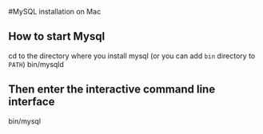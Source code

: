 

#MySQL installation on Mac


## How to start Mysql
cd to the directory where you install mysql
(or you can add  `bin` directory to `PATH`)
bin/mysqld

## Then enter the interactive command line interface
bin/mysql



